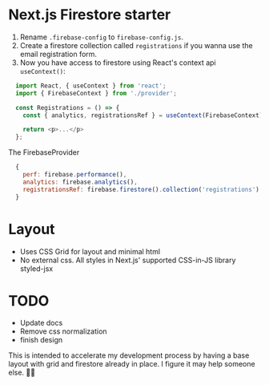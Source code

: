 # Next.js Firestore starter
1. Rename <code>.firebase-config</code> to <code>firebase-config.js</code>.
2. Create a firestore collection called <code>registrations</code> if you wanna use the email registration form.
3. Now you have access to firestore using React's context api <code>useContext()</code>:
```js
  import React, { useContext } from 'react';
  import { FirebaseContext } from './provider';

  const Registrations = () => {
    const { analytics, registrationsRef } = useContext(FirebaseContext);

    return <p>...</p>
  };
```
The FirebaseProvider
```js
  {
    perf: firebase.performance(),
    analytics: firebase.analytics(),
    registrationsRef: firebase.firestore().collection('registrations')
  }
```

# Layout
* Uses CSS Grid for layout and minimal html
* No external css. All styles in Next.js' supported CSS-in-JS library styled-jsx

# TODO
  * Update docs
  * Remove css normalization
  * finish design

  This is intended to accelerate my development process by having a base layout with grid and firestore already in place.
  I figure it may help someone else. 👨‍💻